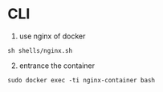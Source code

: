 
# CLI

1. use nginx of docker
```
sh shells/nginx.sh
```

2. entrance the container
```
sudo docker exec -ti nginx-container bash
```